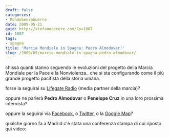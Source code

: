 ```yaml
---
draft: false
categories:
- MondoSenzaGuerre
date: 2009-05-21
guid: http://stefanocecere.com/?p=1807
id: 1807
tags:
- spagna
title: 'Marcia Mondiale in Spagna: Pedro Almodovar!'
slug: /2009/05/marcia-mondiale-in-spagna-pedro-almodovar/
---
```


chissà quanti stanno seguendo le evoluzioni del progetto della Marcia Mondiale per la Pace e la Nonviolenza.. che si sta configurando come il più grande progetto pacifista della storia umana.

forse la seguirai su [Lifegate Radio](http://www.lifegate.it/lg_radio/) (media partner della marcia)?
  
oppure ne parlerà **Pedro Almodovar** o **Penelope Cruz** in una loro prossima intervista?
  
oppure la seguirai via [Facebook](http://www.facebook.com/group.php?gid=35238489926), o [Twitter](http://twitter.com/worldmarch), o la [Google Map](http://www.marciamondiale.org/mappa/)?

qualche giorno fa a Madrid c'è stata una conferenza stampa di cui riposto qui video: